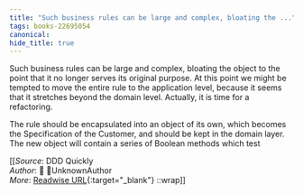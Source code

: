 ```yaml
---
title: "Such business rules can be large and complex, bloating the ..."
tags: books-22695054
canonical: 
hide_title: true
---
```


Such business rules can be large and complex, bloating the object to the point that it no longer serves its original purpose. At this point we might be tempted to move the entire rule to the application level, because it seems that it stretches beyond the domain level. Actually, it is time for a refactoring.

The rule should be encapsulated into an object of its own, which becomes the Specification of the Customer, and should be kept in the domain layer. The new object will contain a series of Boolean methods which test


[[_Source_: DDD Quickly<br>
_Author_: 📕 UnknownAuthor<br>
_More_: [Readwise URL](https://readwise.io/open/446271393){:target="_blank"}
::wrap]]
